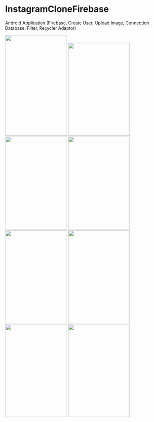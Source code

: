 # InstagramCloneFirebase

Android Application (Firebase, Create User, Upload Image, Connection Database, Filter, Recycler Adaptor)

<img src="https://user-images.githubusercontent.com/27291967/73101600-1058e580-3f01-11ea-9ec5-5c581d51b8d4.png" width=200 height=325>

<img src="https://user-images.githubusercontent.com/27291967/73101601-10f17c00-3f01-11ea-9f77-8c3953950dac.png" width=200 height=300>

<img src="https://user-images.githubusercontent.com/27291967/73101602-10f17c00-3f01-11ea-8053-09ead217cf79.png" width=200 height=300>

<img src="https://user-images.githubusercontent.com/27291967/73101603-10f17c00-3f01-11ea-936f-bb8f30308b26.png" width=200 height=300>

<img src="https://user-images.githubusercontent.com/27291967/73101604-118a1280-3f01-11ea-9a39-e6cf6c1a52a5.png" width=200 height=300>

<img src="https://user-images.githubusercontent.com/27291967/73101605-118a1280-3f01-11ea-98bc-167f3ee98dfe.png" width=200 height=300>

<img src="https://user-images.githubusercontent.com/27291967/73101606-118a1280-3f01-11ea-9d12-f72a77064279.png" width=200 height=300>

<img src="https://user-images.githubusercontent.com/27291967/73101607-1222a900-3f01-11ea-8d72-ded04255cfbe.png" width=200 height=300>
